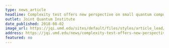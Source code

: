 ```yaml
---
type: news_article
headline: Complexity test offers new perspective on small quantum computers
outlet: Joint Quantum Institute
date_published: 2018-08-02
image_url: https://jqi.umd.edu/sites/default/files/styles/article_lead/public/images/bosonsampling1-gallery.jpg?itok=bQ_YJ0bk
address: https://jqi.umd.edu/news/complexity-test-offers-new-perspective-on-small-quantum-computers
featured: no
---
```

